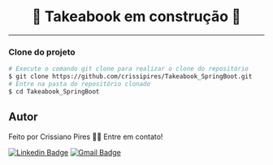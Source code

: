 <!-- <h1 align="center">
  <img alt="Logo" src="./public/images/logo.svg" alt="ig.News">
</h1>
-->
<h1 align="center">
    🚧 Takeabook em construção 🚧
</h1>
<!-- <p align="center">Aplicação para inscrição de newsletter com pagamento via stripe</p> -->

<!--
<p align="center">
 <a href="#sobre-o-projeto">Sobre o Projeto</a> •
 <a href="#tecnologias">Tecnologias</a> •
 <a href="#configurações-necessárias">Configurações necessárias</a> •
 <a href="#licença">Licença</a> •
 <a href="#autor">Autor</a>
</p> -->

<!-- 
## Sobre o projeto

O projeto tem como objetivo o estudo e desenvolvimento de uma aplicação em ReactJS com NextJS para listagem de posts e sistema de inscrição(subscription).

A aplicação foi desenvolvida utilizando o framework NextJS aplicando conceitos como consumo de API externas, API Root, Server Side Rendering (SSR), Static Site Generation (SSG), STRIPE para pagamentos das subscriptions, NextAuth para autenticação com Github, FaunaDB para armazenar as informações do usuário em um banco de dados e Prismic CMS para adição e gerenciamento do conteúdo dos posts. -->

<!-- 
---

## Tecnologias

Abaixo as tecnologias utilizadas para construção da aplicação

- [ReactJS](https://reactjs.org/)
- [NextJS](https://nextjs.org/)
- [TypeScript](https://www.typescriptlang.org/)
- [SASS](https://sass-lang.com/)
- [Next-Auth](https://next-auth.js.org/)
- [Stripe](https://stripe.com/)
- [FaunaDB](https://fauna.com/)
- [Prismic CMS](https://prismic.io/)
 -->
---
<!-- 
## Configurações necessárias

### **Requisitos**

Necessário realizar as instalações:

- [Git](https://git-scm.com/)
- [Yarn](https://classic.yarnpkg.com)
- [Stripe CLI](https://stripe.com/docs/stripe-cli)

Criar conta e configurar os serviços externos:

- [Stripe](https://stripe.com/)
- [FaunaDB](https://fauna.com/)
- [Prismic CMS](https://prismic.io/)

*Configurações dos serviços estão localizadas no arquivo servicesConfig.md na raiz do projeto.* -->

### **Clone do projeto**

```bash
# Execute o comando git clone para realizar o clone do repositório
$ git clone https://github.com/crissipires/Takeabook_SpringBoot.git
# Entre na pasta do repositório clonado
$ cd Takeabook_SpringBoot
```

<!-- ### **Iniciando o projeto**

```bash
# Execute yarn para instalar as dependências
$ yarn

# Na raiz do projeto crie uma copia do arquivo .env.local.example
# Altere o nome da copia para .env.local
# Preencha as variáveis ambiente de acordo com as instruções
$ cp .env.local.example .env.local

# Execute stripe listen para ouvir eventos do webhook
$ stripe listen --forward-to localhost:3000/api/webhooks 

# Para iniciar a aplicação
$ yarn dev

```

--- -->

<!-- ## Licença

Distribuído sob a licença MIT. Veja [LICENSE](LICENSE) para mais informações.

--- -->

## Autor

Feito por Crissiano Pires 👋🏽 Entre em contato!

[![Linkedin Badge](https://img.shields.io/badge/-Crissiano-blue?style=flat-square&logo=Linkedin&logoColor=white&link=https://www.linkedin.com/in/crissiano-pires/)](https://www.linkedin.com/in/crissiano-pires/)
[![Gmail Badge](https://img.shields.io/badge/-crissianopiress@gmail.com-red?style=flat-square&link=mailto:crissianopiress@gmail.com)](mailto:crissianopiress@gmail.com)
